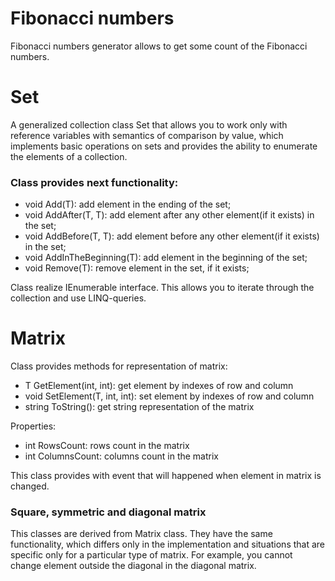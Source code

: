# Fibonacci numbers
Fibonacci numbers generator allows to get some count of the Fibonacci numbers.

# Set<T>
A generalized collection class Set that allows you to work only with reference variables with semantics of comparison by value, which implements basic operations on sets and provides the ability to enumerate the elements of a collection.

### Class provides next functionality: 
 - void Add(T):               add element in the ending of the set;
 - void AddAfter(T, T):       add element after any other element(if it exists) in the set;
 - void AddBefore(T, T):      add element before any other element(if it exists) in the set;
 - void AddInTheBeginning(T): add element in the beginning of the set;
 - void Remove(T):            remove element in the set, if it exists;

Class realize IEnumerable<T> interface. This allows you to iterate through the collection and use LINQ-queries.

# Matrix<T>
Class provides methods for representation of matrix:
 - T GetElement(int, int):       get element by indexes of row and column
 - void SetElement(T, int, int): set element by indexes of row and column
 - string ToString():            get string representation of the matrix

Properties:
 - int RowsCount:    rows count in the matrix
 - int ColumnsCount: columns count in the matrix

This class provides with event that will happened when element in matrix is changed.

### Square, symmetric and diagonal matrix
This classes are derived from Matrix class. They have the same functionality, which differs only in the implementation and situations that are specific only for a particular type of matrix. For example, you cannot change element outside the diagonal in the diagonal matrix.
